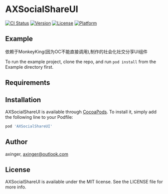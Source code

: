 # AXSocialShareUI

[![CI Status](https://img.shields.io/travis/axinger/AXSocialShareUI.svg?style=flat)](https://travis-ci.org/axinger/AXSocialShareUI)
[![Version](https://img.shields.io/cocoapods/v/AXSocialShareUI.svg?style=flat)](https://cocoapods.org/pods/AXSocialShareUI)
[![License](https://img.shields.io/cocoapods/l/AXSocialShareUI.svg?style=flat)](https://cocoapods.org/pods/AXSocialShareUI)
[![Platform](https://img.shields.io/cocoapods/p/AXSocialShareUI.svg?style=flat)](https://cocoapods.org/pods/AXSocialShareUI)

## Example
依赖于MonkeyKing(因为OC不能直接调用),制作的社会化社交分享UI组件

To run the example project, clone the repo, and run `pod install` from the Example directory first.

## Requirements

## Installation

AXSocialShareUI is available through [CocoaPods](https://cocoapods.org). To install
it, simply add the following line to your Podfile:

```ruby
pod 'AXSocialShareUI'
```

## Author

axinger, axinger@outlook.com

## License

AXSocialShareUI is available under the MIT license. See the LICENSE file for more info.
